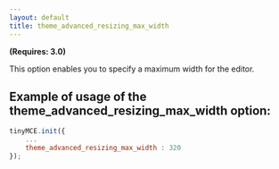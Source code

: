 ```yaml
---
layout: default
title: theme_advanced_resizing_max_width
---
```


**(Requires: 3.0)**

This option enables you to specify a maximum width for the editor.

## Example of usage of the theme_advanced_resizing_max_width option:

```js
tinyMCE.init({
	...
	theme_advanced_resizing_max_width : 320
});
```
